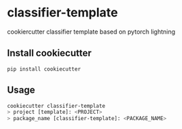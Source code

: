 # classifier-template

cookiercutter classifier template based on pytorch lightning

## Install cookiecutter
```pip install cookiecutter```

## Usage

```bash
cookiecutter classifier-template
> project [template]: <PROJECT>
> package_name [classifier-template]: <PACKAGE_NAME>
```
